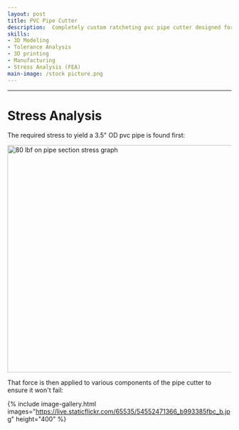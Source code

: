 ```yaml
---
layout: post
title: PVC Pipe Cutter
description:  Completely custom ratcheting pvc pipe cutter designed for larger pipe diameters of 3.5 inches and below.
skills: 
- 3D Modeling
- Tolerance Analysis
- 3D printing
- Manufacturing
- Stress Analysis (FEA)
main-image: /stock picture.png
---
```


---
# Stress Analysis
The required stress to yield a 3.5" OD pvc pipe is found first:

<a data-flickr-embed="true" href="https://www.flickr.com/photos/202895974@N04/54552471386/in/dateposted-public/" title="80 lbf on pipe section stress graph"><img src="https://live.staticflickr.com/65535/54552471386_fbaa2162d1_b.jpg" width="1024" height="510" alt="80 lbf on pipe section stress graph"/></a><script async src="//embedr.flickr.com/assets/client-code.js" charset="utf-8"></script>

That force is then applied to various components of the pipe cutter to ensure it won't fail:

{% include image-gallery.html images="https://live.staticflickr.com/65535/54552471366_b993385fbc_b.jpg" height="400" %} 
